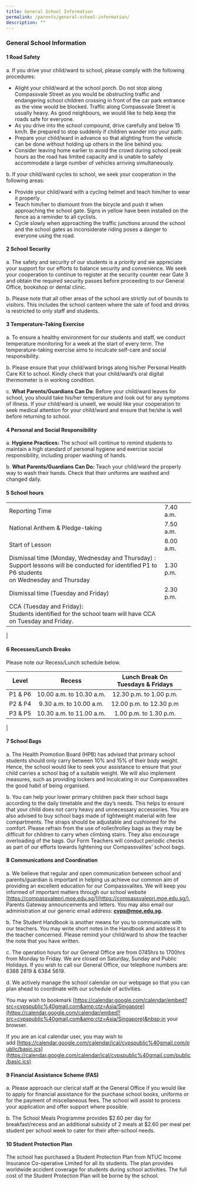 ```yaml
---
title: General School Information
permalink: /parents/general-school-information/
description: ""
---
```

### **General School Information**
#### **1  Road Safety**
a. If you drive your child/ward to school, please comply with the following procedures:
*  Alight your child/ward at the school porch. Do not stop along Compassvale Street as you would be obstructing traffic and endangering school children crossing in front of the car park entrance as the view would be blocked. Traffic along Compassvale Street is usually heavy. As good neighbours, we would like to help keep the roads safe for everyone.
* As you drive into the school compound, drive carefully and below 15 km/h. Be prepared to stop suddenly if children wander into your path.
* Prepare your child/ward in advance so that alighting from the vehicle can be done without holding up others in the line behind you.
* Consider leaving home earlier to avoid the crowd during school peak hours as the road has limited capacity and is unable to safely accommodate a large number of vehicles arriving simultaneously.

b. If your child/ward cycles to school, we seek your cooperation in the following areas:
* Provide your child/ward with a cycling helmet and teach him/her to wear it properly.
* Teach him/her to dismount from the bicycle and push it when approaching the school gate. Signs in yellow have been installed on the fence as a reminder to all cyclists.
* Cycle slowly when approaching the traffic junctions around the school and the school gates as inconsiderate riding poses a danger to everyone using the road.  

#### **2 School Security**
a.  The safety and security of our students is a priority and we appreciate your support for our efforts to balance security and convenience. We seek your cooperation to continue to register at the security counter near Gate 3 and obtain the required security passes before proceeding to our General Office, bookshop or dental clinic. 

b.   Please note that all other areas of the school are strictly out of bounds to visitors. This includes the school canteen where the sale of food and drinks is restricted to only staff and students. 

#### **3  Temperature-Taking Exercise**
a.   To ensure a healthy environment for our students and staff, we conduct temperature monitoring for a week at the start of every term. The temperature-taking exercise aims to inculcate self-care and social responsibility.
 
b.   Please ensure that your child/ward brings along his/her Personal Health Care Kit to school. Kindly check that your child/ward’s oral digital thermometer is in working condition.
 
c.    **What Parents/Guardians Can Do**: Before your child/ward leaves for school, you should take his/her temperature and look out for any symptoms of illness. If your child/ward is unwell, we would like your cooperation to seek medical attention for your child/ward and ensure that he/she is well before returning to school. 

#### **4  Personal and Social Responsibility**
a.  **Hygiene Practices:** The school will continue to remind students to maintain a high standard of personal hygiene and exercise social responsibility, including proper washing of hands.
 
b.   **What Parents/Guardians Can Do:** Teach your child/ward the properly way to wash their hands. Check that their uniforms are washed and changed daily.

#### **5  School hours**

|  |  |
|---|---|
| Reporting Time |  7.40 a.m. |
| National Anthem &amp; Pledge-taking |  7.50 a.m. |
| Start of Lesson |  8.00 a.m. |
| Dismissal time (Monday, Wednesday and Thursday) :<br>Support lessons will be conducted for identified P1 to P6 students<br>on Wednesday and Thursday |  1.30 p.m. |
| Dismissal time (Tuesday and Friday) |  2.30 p.m. |
| CCA (Tuesday and Friday):<br>Students identified for the school team will have CCA<br>on Tuesday and Friday. |  |
|

#### **6  Recesses/Lunch Breaks**

Please&nbsp;note our Recess/Lunch schedule below.

| Level | Recess | Lunch Break On <br> Tuesdays &amp; Fridays |
|:---:|:---:|:---:|
| P1 &amp; P6	 | 10.00 a.m. to 10.30 a.m.	 | 12.30 p.m. to 1.00 p.m. |
| P2 &amp; P4	 | 9.30 a.m. to 10.00 a.m.	 | 12.00 p.m. to 12.30 p.m |
| P3 &amp; P5	 | 10.30 a.m. to 11.00 a.m.	 | 1.00 p.m.  to 1.30 p.m. |
|

#### **7  School Bags**
a.  The Health Promotion Board (HPB) has advised that primary school students should only carry between 10% and 15% of their body weight. Hence, the school would like to seek your assistance to ensure that your child carries a school bag of a suitable weight. We will also implement measures, such as providing lockers and inculcating in our Compassvalites the good habit of being organised.

b.    You can help your lower primary children pack their school bags according to the daily timetable and the day’s needs. This helps to ensure that your child does not carry heavy and unnecessary accessories. You are also advised to buy school bags made of lightweight material with few compartments. The straps should be adjustable and cushioned for the comfort. Please refrain from the use of roller/trolley bags as they may be difficult for children to carry when climbing stairs. They also encourage overloading of the bags. Our Form Teachers will conduct periodic checks as part of our efforts towards lightening our Compassvalites’ school bags. 

#### **8  Communications and Coordination**
a.    We believe that regular and open communication between school and parents/guardian is important in helping us achieve our common aim of providing an excellent education for our Compassvalites. We will keep you informed of important matters through our school website [https://compassvalepri.moe.edu.sg/](https://compassvalepri.moe.edu.sg/), Parents Gateway announcements and letters. You may also email our administration at our generic email address: **cvps@moe.edu.sg.**

b.    The Student Handbook is another means for you to communicate with our teachers. You may write short notes in the Handbook and address it to the teacher concerned. Please remind your child/ward to show the teacher the note that you have written. 

c.    The operation hours for our General Office are from 0745hrs to 1700hrs from Monday to Friday. We are closed on Saturday, Sunday and Public Holidays. If you wish to call our General Office, our telephone numbers are: 6388 2819 &amp; 6384 5619.  

d.    We actively manage the school calendar on our webpage so that you can plan ahead to coordinate with our schedule of activities.

You may wish to bookmark&nbsp;[https://calendar.google.com/calendar/embed?src=cvpspublic%40gmail.com&amp;ctz=Asia/Singapore](https://calendar.google.com/calendar/embed?src=cvpspublic%40gmail.com&amp;ctz=Asia/Singapore)&nbsp;in your browser.

If you are an ical calendar user, you may wish to add&nbsp;[https://calendar.google.com/calendar/ical/cvpspublic%40gmail.com/public/basic.ics](https://calendar.google.com/calendar/ical/cvpspublic%40gmail.com/public/basic.ics)

#### **9  Financial Assistance Scheme (FAS)**

a.  Please approach our clerical staff at the General Office if you would like to apply for financial assistance for the purchase school books, uniforms or for the payment of miscellaneous fees. The school will assist to process your application and offer support where possible. 

b.    The School Meals Programme provides $2.60 per day for breakfast/recess and an additional subsidy of 2 meals at $2.60 per meal per student per school week to cater for their after-school needs. 

#### **10  Student Protection Plan**
The&nbsp;school&nbsp;has purchased a Student Protection Plan&nbsp;from NTUC Income Insurance Co-operative Limited for all its students. The plan provides worldwide accident coverage for students during school activities. The full cost of the Student Protection Plan will be borne by the school.